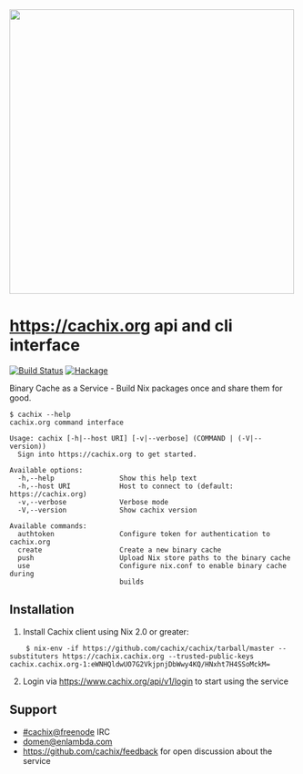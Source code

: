 <img src="https://cachix.org/images/logo.png" width="500">

# https://cachix.org api and cli interface

[![Build Status](https://travis-ci.com/cachix/cachix.svg?branch=master)](https://travis-ci.com/cachix/cachix)
[![Hackage](https://img.shields.io/hackage/v/cachix.svg)](https://hackage.haskell.org/package/cachix)

Binary Cache as a Service - Build Nix packages once and share them for good.

```
$ cachix --help
cachix.org command interface

Usage: cachix [-h|--host URI] [-v|--verbose] (COMMAND | (-V|--version))
  Sign into https://cachix.org to get started.

Available options:
  -h,--help                Show this help text
  -h,--host URI            Host to connect to (default: https://cachix.org)
  -v,--verbose             Verbose mode
  -V,--version             Show cachix version

Available commands:
  authtoken                Configure token for authentication to cachix.org
  create                   Create a new binary cache
  push                     Upload Nix store paths to the binary cache
  use                      Configure nix.conf to enable binary cache during
                           builds
```


## Installation

1. Install Cachix client using Nix 2.0 or greater:

```
    $ nix-env -if https://github.com/cachix/cachix/tarball/master --substituters https://cachix.cachix.org --trusted-public-keys cachix.cachix.org-1:eWNHQldwUO7G2VkjpnjDbWwy4KQ/HNxht7H4SSoMckM=
```

2. Login via https://www.cachix.org/api/v1/login to start using the service


## Support

- [#cachix@freenode](https://webchat.freenode.net/?channels=cachix) IRC
- [domen@enlambda.com](mailto:domen@enlambda.com)
- https://github.com/cachix/feedback for open discussion about the service

